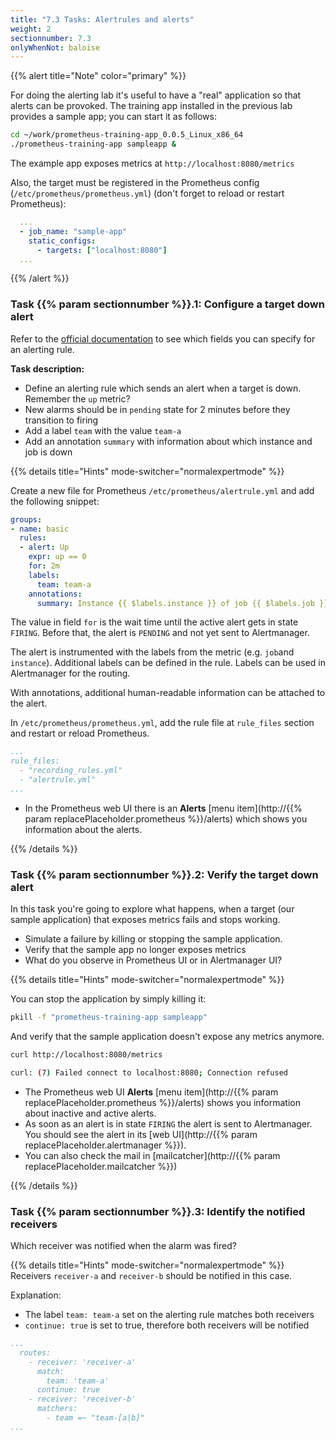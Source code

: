 ```yaml
---
title: "7.3 Tasks: Alertrules and alerts"
weight: 2
sectionnumber: 7.3
onlyWhenNot: baloise
---
```


{{% alert title="Note" color="primary" %}}

For doing the alerting lab it's useful to have a "real" application so that alerts can be provoked. The training app installed in the previous lab provides a sample app; you can start it as follows:

```bash
cd ~/work/prometheus-training-app_0.0.5_Linux_x86_64
./prometheus-training-app sampleapp &
```

The example app exposes metrics at `http://localhost:8080/metrics`

Also, the target must be registered in the Prometheus config (`/etc/prometheus/prometheus.yml`) (don't forget to reload or restart Prometheus):

```yaml
  ...
  - job_name: "sample-app"
    static_configs:
      - targets: ["localhost:8080"]
  ...
```

{{% /alert %}}

### Task {{% param sectionnumber %}}.1: Configure a target down alert

Refer to the [official documentation](https://prometheus.io/docs/prometheus/latest/configuration/alerting_rules/) to see which fields you can specify for an alerting rule.

**Task description:**

* Define an alerting rule which sends an alert when a target is down. Remember the `up` metric?
* New alarms should be in `pending` state for 2 minutes before they transition to firing
* Add a label `team` with the value `team-a`
* Add an annotation `summary` with information about which instance and job is down

{{% details title="Hints" mode-switcher="normalexpertmode" %}}

Create a new file for Prometheus `/etc/prometheus/alertrule.yml` and add the following snippet:

```yaml
groups:
- name: basic
  rules:
  - alert: Up
    expr: up == 0
    for: 2m
    labels:
      team: team-a
    annotations:
      summary: Instance {{ $labels.instance }} of job {{ $labels.job }} is down
```

The value in field `for` is the wait time until the active alert gets in state `FIRING`. Before that, the alert is `PENDING` and not yet sent to Alertmanager.

The alert is instrumented with the labels from the metric (e.g. `job`and `instance`). Additional labels can be defined in the rule. Labels can be used in Alertmanager for the routing.

With annotations, additional human-readable information can be attached to the alert.

In `/etc/prometheus/prometheus.yml`, add the rule file at `rule_files` section and restart or reload Prometheus.

```yaml
...
rule_files:
  - "recording_rules.yml"
  - "alertrule.yml"
...
```

* In the Prometheus web UI there is an **Alerts** [menu item](http://{{% param replacePlaceholder.prometheus %}}/alerts) which shows you information about the alerts.

{{% /details %}}

### Task {{% param sectionnumber %}}.2: Verify the target down alert

In this task you're going to explore what happens, when a target (our sample application) that exposes metrics fails and stops working.

* Simulate a failure by killing or stopping the sample application.
* Verify that the sample app no longer exposes metrics
* What do you observe in Prometheus UI or in Alertmanager UI?

{{% details title="Hints" mode-switcher="normalexpertmode" %}}

You can stop the application by simply killing it:

```bash
pkill -f "prometheus-training-app sampleapp"
```

And verify that the sample application doesn't expose any metrics anymore.

```bash
curl http://localhost:8080/metrics
```

```bash
curl: (7) Failed connect to localhost:8080; Connection refused
```

* The Prometheus web UI **Alerts** [menu item](http://{{% param replacePlaceholder.prometheus %}}/alerts) shows you information about inactive and active alerts.
* As soon as an alert is in state `FIRING` the alert is sent to Alertmanager. You should see the alert in its [web UI](http://{{% param replacePlaceholder.alertmanager %}}).
* You can also check the mail in [mailcatcher](http://{{% param replacePlaceholder.mailcatcher %}})

{{% /details %}}

### Task {{% param sectionnumber %}}.3: Identify the notified receivers

Which receiver was notified when the alarm was fired?

{{% details title="Hints" mode-switcher="normalexpertmode" %}}
Receivers `receiver-a` and `receiver-b` should be notified in this case.

Explanation:

* The label `team: team-a` set on the alerting rule matches both receivers
* `continue: true` is set to true, therefore both receivers will be notified

```yaml
...
  routes:
    - receiver: 'receiver-a'
      match:
        team: 'team-a'
      continue: true
    - receiver: 'receiver-b'
      matchers:
        - team =~ "team-[a|b]"
...
```
